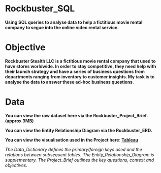 # Rockbuster_SQL
**Using SQL queries to analyse data to help a fictitious movie rental company to segue into the online video rental service.**

# Objective
**Rockbuster Stealth LLC is a fictitious movie rental company that used to have stores worldwide. In order to stay competitive, they need help with their launch strategy and have a series of business questions from departments ranging from inventory to customer insights. My task is to analyse the data to answer these ad-hoc business questions.**

# Data
**You can view the raw dataset here via the Rockbuster_Project_Brief. (approx 3MB)**

**You can view the Entity Relationship Diagram via the Rockbuster_ERD.**

**You can view the visualisation used in the Project here: [Tableau](https://public.tableau.com/app/profile/halima.begum)**

*The Data_Dictionary defines the primary/foreign keys used and the relations between subsequent tables. The Entity_Relationship_Diagram is supplementary.*
*The Project_Brief outlines the key questions, context and objectives.*
